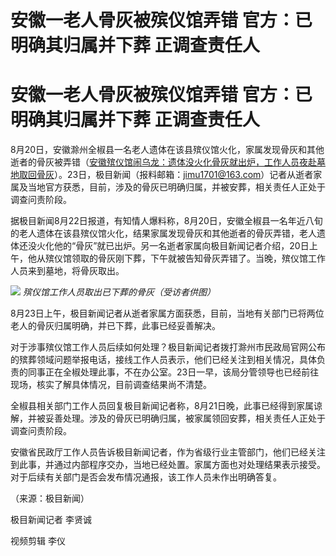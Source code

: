 # 安徽一老人骨灰被殡仪馆弄错 官方：已明确其归属并下葬 正调查责任人

# 安徽一老人骨灰被殡仪馆弄错 官方：已明确其归属并下葬 正调查责任人

8月20日，安徽滁州全椒县一名老人遗体在该县殡仪馆火化，家属发现骨灰和其他逝者的骨灰被弄错（[安徽殡仪馆闹乌龙：遗体没火化骨灰就出炉，工作人员夜赴墓地取回骨灰](https://new.qq.com/rain/a/20230822A07CQT00)）。23日，极目新闻（报料邮箱：jimu1701@163.com）记者从逝者家属及当地官方获悉，目前，涉及的骨灰已明确归属，并被安葬，相关责任人正处于调查问责阶段。

据极目新闻8月22日报道，有知情人爆料称，8月20日，安徽全椒县一名年近八旬的老人遗体在该县殡仪馆火化，结果家属发现骨灰和其他逝者的骨灰弄错，老人遗体还没火化他的“骨灰”就已出炉。另一名逝者家属向极目新闻记者介绍，20日上午，他从殡仪馆领取的骨灰刚下葬，下午就被告知骨灰弄错了。当晚，殡仪馆工作人员来到墓地，将骨灰取出。

![](https://inews.gtimg.com/om_bt/OE_H4mwnPZjpkAUnjNWt9bbAsGJTR1RECNVY6RgsmVPj8AA/1000)
_殡仪馆工作人员取出已下葬的骨灰（受访者供图）_

8月23日上午，极目新闻记者从逝者家属方面获悉，目前，当地有关部门已将两位老人的骨灰归属明确，并已下葬，此事已经妥善解决。

对于涉事殡仪馆工作人员后续如何处理？极目新闻记者拨打滁州市民政局官网公布的殡葬领域问题举报电话，接线工作人员表示，他们已经关注到相关情况，具体负责的同事正在全椒处理此事，不在办公室。23日一早，该局分管领导也已经前往现场，核实了解具体情况，目前调查结果尚不清楚。

全椒县相关部门工作人员回复极目新闻记者称，8月21日晚，此事已经得到家属谅解，并被妥善处理。涉及的骨灰已明确归属，被家属领回安葬，相关责任人正处于调查问责阶段。

安徽省民政厅工作人员告诉极目新闻记者，作为省级行业主管部门，他们已经关注到此事，并通过内部程序交办，当地已经处置。家属方面也对处理结果表示接受。对于后续有关部门是否会发布情况通报，该工作人员未作出明确答复。

（来源：极目新闻）

极目新闻记者 李贤诚

视频剪辑 李仪

